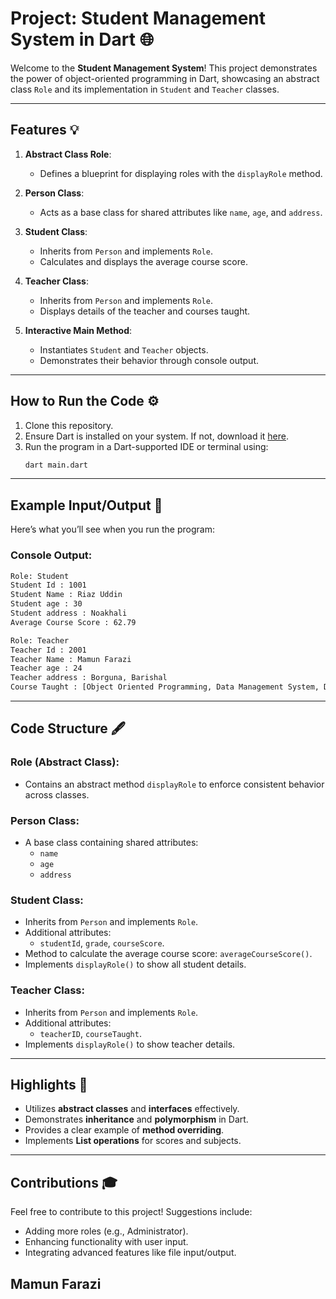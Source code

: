 # Project: Student Management System in Dart 🌐

Welcome to the **Student Management System**! This project demonstrates the power of object-oriented programming in Dart, showcasing an abstract class `Role` and its implementation in `Student` and `Teacher` classes. 

---

## Features 💡

1. **Abstract Class Role**:
   - Defines a blueprint for displaying roles with the `displayRole` method.

2. **Person Class**:
   - Acts as a base class for shared attributes like `name`, `age`, and `address`.

3. **Student Class**:
   - Inherits from `Person` and implements `Role`.
   - Calculates and displays the average course score.

4. **Teacher Class**:
   - Inherits from `Person` and implements `Role`.
   - Displays details of the teacher and courses taught.

5. **Interactive Main Method**:
   - Instantiates `Student` and `Teacher` objects.
   - Demonstrates their behavior through console output.

---

## How to Run the Code ⚙️

1. Clone this repository.
2. Ensure Dart is installed on your system. If not, download it [here](https://dart.dev/get-dart).
3. Run the program in a Dart-supported IDE or terminal using:
   ```bash
   dart main.dart
   ```

---

## Example Input/Output 🔧

Here’s what you’ll see when you run the program:

### **Console Output**:
```bash
Role: Student
Student Id : 1001
Student Name : Riaz Uddin
Student age : 30
Student address : Noakhali
Average Course Score : 62.79

Role: Teacher
Teacher Id : 2001
Teacher Name : Mamun Farazi
Teacher age : 24
Teacher address : Borguna, Barishal
Course Taught : [Object Oriented Programming, Data Management System, Data Structure]
```

---

## Code Structure 🖋️

### **Role (Abstract Class)**:
- Contains an abstract method `displayRole` to enforce consistent behavior across classes.

### **Person Class**:
- A base class containing shared attributes:
  - `name`
  - `age`
  - `address`

### **Student Class**:
- Inherits from `Person` and implements `Role`.
- Additional attributes:
  - `studentId`, `grade`, `courseScore`.
- Method to calculate the average course score: `averageCourseScore()`.
- Implements `displayRole()` to show all student details.

### **Teacher Class**:
- Inherits from `Person` and implements `Role`.
- Additional attributes:
  - `teacherID`, `courseTaught`.
- Implements `displayRole()` to show teacher details.

---

## Highlights 🌟

- Utilizes **abstract classes** and **interfaces** effectively.
- Demonstrates **inheritance** and **polymorphism** in Dart.
- Provides a clear example of **method overriding**.
- Implements **List operations** for scores and subjects.

---

## Contributions 🎓
Feel free to contribute to this project! Suggestions include:
- Adding more roles (e.g., Administrator).
- Enhancing functionality with user input.
- Integrating advanced features like file input/output.


## Mamun Farazi
